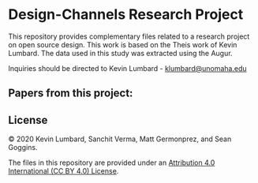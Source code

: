 # Design-Channels Research Project

This repository provides complementary files related to a research project on open source design. This work is based on the Theis work of Kevin Lumbard. The data used in this study was extracted using the Augur.

Inquiries should be directed to Kevin Lumbard - klumbard@unomaha.edu

## Papers from this project:



## License
&copy; 2020 Kevin Lumbard,  Sanchit Verma, Matt Germonprez, and Sean Goggins.  

The files in this repository are provided under an <a href="https://creativecommons.org/licenses/by/4.0/">Attribution 4.0 International (CC BY 4.0) License</a>.

